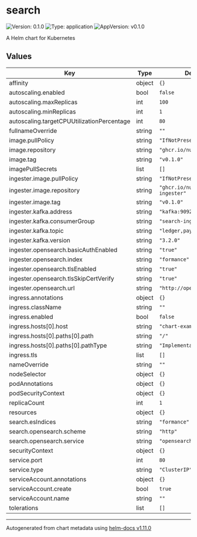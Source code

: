 # search

![Version: 0.1.0](https://img.shields.io/badge/Version-0.1.0-informational?style=flat-square) ![Type: application](https://img.shields.io/badge/Type-application-informational?style=flat-square) ![AppVersion: v0.1.0](https://img.shields.io/badge/AppVersion-v0.1.0-informational?style=flat-square)

A Helm chart for Kubernetes

## Values

| Key | Type | Default | Description |
|-----|------|---------|-------------|
| affinity | object | `{}` |  |
| autoscaling.enabled | bool | `false` |  |
| autoscaling.maxReplicas | int | `100` |  |
| autoscaling.minReplicas | int | `1` |  |
| autoscaling.targetCPUUtilizationPercentage | int | `80` |  |
| fullnameOverride | string | `""` |  |
| image.pullPolicy | string | `"IfNotPresent"` |  |
| image.repository | string | `"ghcr.io/numary/search"` |  |
| image.tag | string | `"v0.1.0"` |  |
| imagePullSecrets | list | `[]` |  |
| ingester.image.pullPolicy | string | `"IfNotPresent"` |  |
| ingester.image.repository | string | `"ghcr.io/numary/search-ingester"` |  |
| ingester.image.tag | string | `"v0.1.0"` |  |
| ingester.kafka.address | string | `"kafka:9092"` |  |
| ingester.kafka.consumerGroup | string | `"search-ingester"` |  |
| ingester.kafka.topic | string | `"ledger,payments"` |  |
| ingester.kafka.version | string | `"3.2.0"` |  |
| ingester.opensearch.basicAuthEnabled | string | `"true"` |  |
| ingester.opensearch.index | string | `"formance"` |  |
| ingester.opensearch.tlsEnabled | string | `"true"` |  |
| ingester.opensearch.tlsSkipCertVerify | string | `"true"` |  |
| ingester.opensearch.url | string | `"http://opensearch:9200"` |  |
| ingress.annotations | object | `{}` |  |
| ingress.className | string | `""` |  |
| ingress.enabled | bool | `false` |  |
| ingress.hosts[0].host | string | `"chart-example.local"` |  |
| ingress.hosts[0].paths[0].path | string | `"/"` |  |
| ingress.hosts[0].paths[0].pathType | string | `"ImplementationSpecific"` |  |
| ingress.tls | list | `[]` |  |
| nameOverride | string | `""` |  |
| nodeSelector | object | `{}` |  |
| podAnnotations | object | `{}` |  |
| podSecurityContext | object | `{}` |  |
| replicaCount | int | `1` |  |
| resources | object | `{}` |  |
| search.esIndices | string | `"formance"` |  |
| search.opensearch.scheme | string | `"http"` |  |
| search.opensearch.service | string | `"opensearch:9200"` |  |
| securityContext | object | `{}` |  |
| service.port | int | `80` |  |
| service.type | string | `"ClusterIP"` |  |
| serviceAccount.annotations | object | `{}` |  |
| serviceAccount.create | bool | `true` |  |
| serviceAccount.name | string | `""` |  |
| tolerations | list | `[]` |  |

----------------------------------------------
Autogenerated from chart metadata using [helm-docs v1.11.0](https://github.com/norwoodj/helm-docs/releases/v1.11.0)
